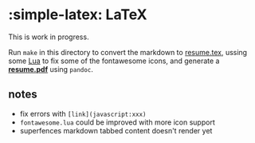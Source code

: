 # :simple-latex: LaTeX

This is work in progress.

Run `make` in this directory to convert the markdown to [resume.tex](resume.tex), ussing some [Lua](fontawesome.lua) to fix some of the fontawesome icons, and generate a __[resume.pdf](resume.pdf)__ using `pandoc`.

## notes

- fix errors with `[link](javascript:xxx)`
- `fontawesome.lua` could be improved with more icon support
- superfences markdown tabbed content doesn't render yet
